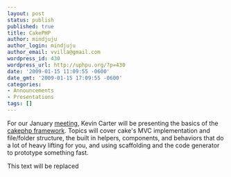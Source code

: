 ```yaml
---
layout: post
status: publish
published: true
title: CakePHP
author: mindjuju
author_login: mindjuju
author_email: vvilla@gmail.com
wordpress_id: 430
wordpress_url: http://uphpu.org/?p=430
date: '2009-01-15 11:09:55 -0600'
date_gmt: '2009-01-15 17:09:55 -0600'
categories:
- Announcements
- Presentations
tags: []
---
```

<p>For our January <a href="/events/">meeting</a>, Kevin Carter will be presenting the basics of the <a href="http://cakephp.org/">cakephp framework</a>. Topics will cover cake's MVC implementation and file/folder structure, the built in helpers, components, and behaviors that do a lot of heavy lifting for you, and using scaffolding and the code generator to prototype something fast.</p>
<p><script type="text/javascript" src="http://podcast.utos.org/meetings/resources/swfobject.js"></script>
<div id="player0901">This text will be replaced</div>
<p> <script type="text/javascript">var so = new SWFObject('http://podcast.utos.org/meetings/resources/player.swf','mpl','475','356','9');so.addParam('allowscriptaccess','always');so.addParam('allowfullscreen','true');so.addParam('flashvars','&file=http://podcast.utos.org/upload/09_01_uphpu.mp4');so.write('player0901');</script></p>
